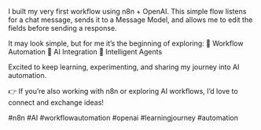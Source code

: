 I built my very first workflow using n8n + OpenAI.
This simple flow listens for a chat message, sends it to a Message Model, and allows me to edit the fields before sending a response.

It may look simple, but for me it’s the beginning of exploring:
🔹 Workflow Automation
🔹 AI Integration
🔹 Intelligent Agents

Excited to keep learning, experimenting, and sharing my journey into AI automation.

👉 If you’re also working with n8n or exploring AI workflows, I’d love to connect and exchange ideas!

#n8n #AI #workflowautomation #openai #learningjourney #automation
